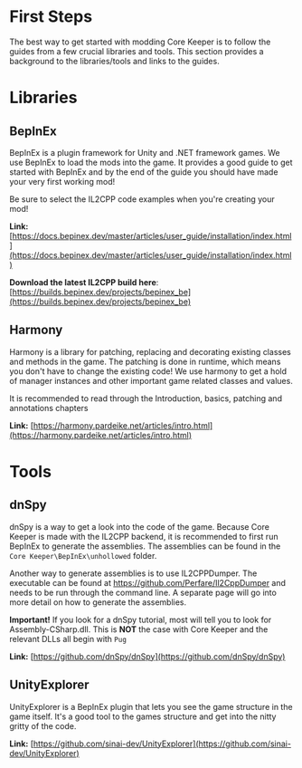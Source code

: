 # First Steps
The best way to get started with modding Core Keeper is to follow the guides from a few crucial libraries and tools.
This section provides a background to the libraries/tools and links to the guides. 

# Libraries

## BepInEx
BepInEx is a plugin framework for Unity and .NET framework games. We use BepInEx to load the mods into the game. 
It provides a good guide to get started with BepInEx and by the end of the guide you should have made your very first working mod!

Be sure to select the IL2CPP code examples when you're creating your mod!

**Link:** [https://docs.bepinex.dev/master/articles/user_guide/installation/index.html](https://docs.bepinex.dev/master/articles/user_guide/installation/index.html)

**Download the latest IL2CPP build here**: [https://builds.bepinex.dev/projects/bepinex_be](https://builds.bepinex.dev/projects/bepinex_be)

## Harmony
Harmony is a library for patching, replacing and decorating existing classes and methods in the game. 
The patching is done in runtime, which means you don't have to change the existing code!
We use harmony to get a hold of manager instances and other important game related classes and values.

It is recommended to read through the Introduction, basics, patching and annotations chapters

**Link:** [https://harmony.pardeike.net/articles/intro.html](https://harmony.pardeike.net/articles/intro.html)

# Tools

## dnSpy
dnSpy is a way to get a look into the code of the game. Because Core Keeper is made with the IL2CPP backend, it is recommended to first run BepInEx to generate the assemblies. The assemblies can be found in the `Core Keeper\BepInEx\unhollowed` folder. 

Another way to generate assemblies is to use IL2CPPDumper. 
The executable can be found at https://github.com/Perfare/Il2CppDumper and needs to be run through the command line.
A separate page will go into more detail on how to generate the assemblies.

**Important!** If you look for a dnSpy tutorial, most will tell you to look for Assembly-CSharp.dll. This is **NOT** the case with Core Keeper and the relevant DLLs all begin with `Pug`

**Link:** [https://github.com/dnSpy/dnSpy](https://github.com/dnSpy/dnSpy)

## UnityExplorer
UnityExplorer is a BepInEx plugin that lets you see the game structure in the game itself. It's a good tool to the games structure and get into the nitty gritty of the code.

**Link:** [https://github.com/sinai-dev/UnityExplorer](https://github.com/sinai-dev/UnityExplorer)
